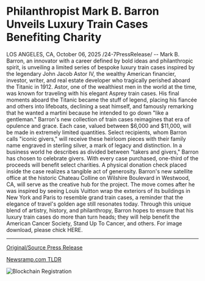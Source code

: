 # Philanthropist Mark B. Barron Unveils Luxury Train Cases Benefiting Charity

LOS ANGELES, CA, October 06, 2025 /24-7PressRelease/ -- Mark B. Barron, an innovator with a career defined by bold ideas and philanthropic spirit, is unveiling a limited series of bespoke luxury train cases inspired by the legendary John Jacob Astor IV, the wealthy American financier, investor, writer, and real estate developer who tragically perished aboard the Titanic in 1912.  Astor, one of the wealthiest men in the world at the time, was known for traveling with his elegant Asprey train cases. His final moments aboard the Titanic became the stuff of legend, placing his fiancée and others into lifeboats, declining a seat himself, and famously remarking that he wanted a martini because he intended to go down "like a gentleman."  Barron's new collection of train cases reimagines that era of opulence and grace. Each case, valued between $6,000 and $11,000, will be made in extremely limited quantities. Select recipients, whom Barron calls "iconic givers," will receive these heirloom pieces with their family name engraved in sterling silver, a mark of legacy and distinction.  In a business world he describes as divided between "takers and givers," Barron has chosen to celebrate givers. With every case purchased, one-third of the proceeds will benefit select charities. A physical donation check placed inside the case realizes a tangible act of generosity.  Barron's new satellite office at the historic Chateau Colline on Wilshire Boulevard in Westwood, CA, will serve as the creative hub for the project. The move comes after he was inspired by seeing Louis Vuitton wrap the exteriors of its buildings in New York and Paris to resemble grand train cases, a reminder that the elegance of travel's golden age still resonates today.  Through this unique blend of artistry, history, and philanthropy, Barron hopes to ensure that his luxury train cases do more than turn heads; they will help benefit the American Cancer Society, Stand Up To Cancer, and others.  For image download, please chick HERE. 

---

[Original/Source Press Release](https://www.24-7pressrelease.com/press-release/527432/philanthropist-mark-b-barron-unveils-luxury-train-cases-benefiting-charity)
                    

[Newsramp.com TLDR](https://newsramp.com/curated-news/luxury-train-cases-honor-titanic-legend-astor-benefit-charity/1cfacef50a51c27c43c1a42edeca799d) 

 

 



![Blockchain Registration](https://cdn.newsramp.app/24-7PressRelease/qrcode/2510/6/ellas_KX.webp)